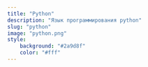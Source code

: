 ```yaml
---
title: "Python"
description: "Язык программирования python"
slug: "python"
image: "python.png"
style:
    background: "#2a9d8f"
    color: "#fff"
---
```

